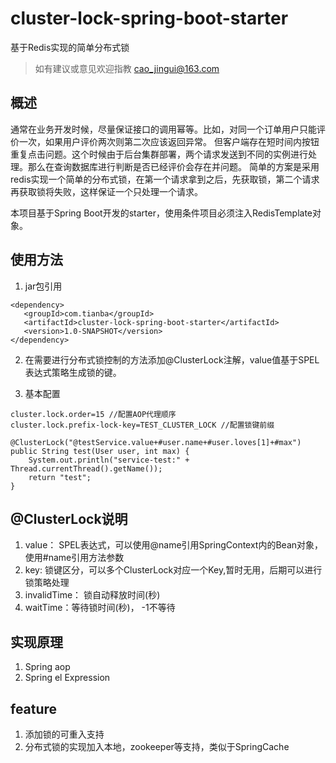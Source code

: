 # cluster-lock-spring-boot-starter
基于Redis实现的简单分布式锁

> 如有建议或意见欢迎指教 cao_jingui@163.com

## 概述

通常在业务开发时候，尽量保证接口的调用幂等。比如，对同一个订单用户只能评价一次，如果用户评价两次则第二次应该返回异常。
但客户端存在短时间内按钮重复点击问题。这个时候由于后台集群部署，两个请求发送到不同的实例进行处理。那么在查询数据库进行判断是否已经评价会存在并问题。
简单的方案是采用redis实现一个简单的分布式锁，在第一个请求拿到之后，先获取锁，第二个请求再获取锁将失败，这样保证一个只处理一个请求。

本项目基于Spring Boot开发的starter，使用条件项目必须注入RedisTemplate对象。

## 使用方法

1. jar包引用
```
<dependency>
   <groupId>com.tianba</groupId>
   <artifactId>cluster-lock-spring-boot-starter</artifactId>
   <version>1.0-SNAPSHOT</version>
</dependency>
```

2. 在需要进行分布式锁控制的方法添加@ClusterLock注解，value值基于SPEL表达式策略生成锁的键。

3. 基本配置

```
cluster.lock.order=15 //配置AOP代理顺序
cluster.lock.prefix-lock-key=TEST_CLUSTER_LOCK //配置锁键前缀
```

```
@ClusterLock("@testService.value+#user.name+#user.loves[1]+#max")
public String test(User user, int max) {
    System.out.println("service-test:" + Thread.currentThread().getName());
    return "test";
}
```

## @ClusterLock说明

1. value： SPEL表达式，可以使用@name引用SpringContext内的Bean对象，使用#name引用方法参数
2. key: 锁键区分，可以多个ClusterLock对应一个Key,暂时无用，后期可以进行锁策略处理
3. invalidTime： 锁自动释放时间(秒)
4. waitTime：等待锁时间(秒)， -1不等待

## 实现原理
1. Spring aop
2. Spring el Expression


## feature
1. 添加锁的可重入支持
2. 分布式锁的实现加入本地，zookeeper等支持，类似于SpringCache